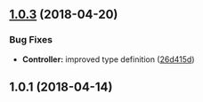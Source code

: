 <a name="1.0.3"></a>
## [1.0.3](https://github.com/iChainML/hapi-decorators/compare/v1.0.1...v1.0.3) (2018-04-20)


### Bug Fixes

* **Controller:** improved type definition ([26d415d](https://github.com/iChainML/hapi-decorators/commit/26d415d))



<a name="1.0.1"></a>
## 1.0.1 (2018-04-14)



